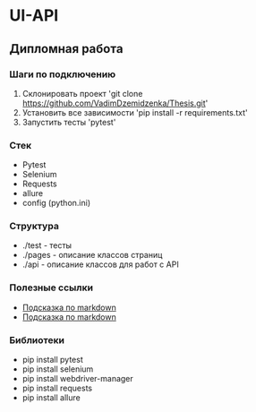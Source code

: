 # UI-API
## Дипломная работа 

### Шаги по подключению
1. Склонировать проект 'git clone https://github.com/VadimDzemidzenka/Thesis.git' 
2. Установить все зависимости 'pip install -r requirements.txt'
3. Запустить тесты 'pytest'

### Стек
- Pytest
- Selenium
- Requests
- allure
- config (python.ini)

### Структура
- ./test - тесты
- ./pages - описание классов страниц
- ./api - описание классов для работ с API

### Полезные ссылки
- [Подсказка по markdown](https://doka.guide/tools/markdown/)
- [Подсказка по markdown](https://doka.guide/tools/markdown/)

### Библиотеки

- pip install pytest
- pip install selenium
- pip install webdriver-manager
- pip install requests
- pip install allure